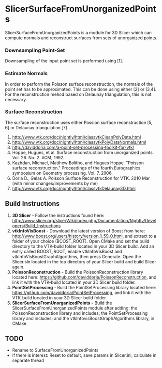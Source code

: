 # SlicerSurfaceFromUnorganizedPoints
SlicerSurfaceFromUnorganizedPoints is a module for 3D Slicer which can compute normals and reconstruct surfaces from sets of unorganized points. 

### Downsampling Point-Set
Downsampling of the input point set is performed using [1].

### Estimate Normals
In order to perform the Poisson surface reconstruction, the normals of the point set has to be approximated. This can be done using either [2] or [3,4]. For the reconstruction mehod based on Delaunay triangulation, this is not necessary.

### Surface Reconstruction
The surface reconstruction uses either Possion surface reconstruction [5, 6] or Delaunay triangulation [7].

1. http://www.vtk.org/doc/nightly/html/classvtkCleanPolyData.html
2. http://www.vtk.org/doc/nightly/html/classvtkPolyDataNormals.html
3. http://daviddoria.com/a-point-set-processing-toolkit-for-vtk/
4. Hoppe, Hugues, et al. Surface reconstruction from unorganized points. Vol. 26. No. 2. ACM, 1992.
5. Kazhdan, Michael, Matthew Bolitho, and Hugues Hoppe. "Poisson surface reconstruction." Proceedings of the fourth Eurographics symposium on Geometry processing. Vol. 7. 2006.
6. Doria D., Gelas A. Poisson Surface Reconstruction for VTK. 2010 Mar (with minor changes/improvements by me)
7. http://www.vtk.org/doc/nightly/html/classvtkDelaunay3D.html 

## Build Instructions
1. **3D Slicer** - Follow the instructions found here: http://www.slicer.org/slicerWiki/index.php/Documentation/Nightly/Developers/Build_Instructions
2. **vtkInfoVisBoost** - Download the latest version of Boost from here: http://www.boost.org/users/history/version_1_59_0.html, and extract to a folder of your choice (BOOST_ROOT). Open CMake and set the build directory to the VTK-build folder located in your 3D Slicer build. Add an entry called BOOST_ROOT, enable vtkInfoVisBoost and vtkInfoVisBoostGraphAlgorithms, then press Generate. Open the Slicer.sln located in the top directory of your Slicer build and build Slicer again.
4. **PoissonReconstruction** - Build the PoissonReconstruction library located here: https://github.com/daviddoria/PoissonReconstruction, and link it with the VTK-build located in your 3D Slicer build folder.
5. **PointSetProcessing** - Build the PointSetProcessing library located here: https://github.com/daviddoria/PointSetProcessing, and link it with the VTK-build located in your 3D Slicer build folder.
6. **SlicerSurfaceFromUnorganizedPoints** - Build the SlicerSurfaceFromUnorganizedPoints module after adding: the PoissonReconstruction library and includes; the PointSetProcessing library and includes; and the vtkInfovisBoostGraphAlgorithms library, in CMake.

## TODO
* Rename to SurfaceFromUnorganizedPoints
* If there is interest: Reset to default, save params in Slicer.ini, calculate in separate thread
